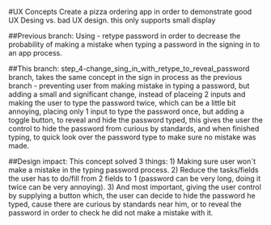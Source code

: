 #UX Concepts
    Create a pizza ordering app in order to demonstrate good UX Desing vs. bad UX design.
    this only supports small display

##Previous branch: 
    Using - retype password in order to decrease the probability of making a mistake when typing a password in the signing in to an app process.

##This branch: 
    step_4-change_sing_in_with_retype_to_reveal_password branch, takes the same concept in the sign in process as the previous branch - preventing user from making mistake in typing a password, but adding a small and significant change, instead of placeing 2 inputs and making the user to type the password twice, which can be a little bit annoying, placing only 1 input to type the password once, but adding a toggle button, to reveal and hide the password typed, this gives the user the control to hide the password from curious by standards, and when finished typing, to quick look over the password type to make sure no mistake was made.

##Design impact: 
    This concept solved 3 things:
    1) Making sure user won`t make a mistake in the typing password process.
    2) Reduce the tasks/fields the user has to do/fill from 2 fields to 1 (password can be very long, doing     it twice can be very annoying).
    3) And most important, giving the user control by supplying a button which, the user can decide to hide     the password he typed, cause there are curious by standards near him, or to reveal the password in       order to check he did not make a mistake with it.  
